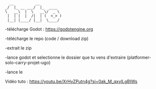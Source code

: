 ```
  __          __          
_/  |_ __ ___/  |_  ____  
\   __\  |  \   __\/  _ \ 
 |  | |  |  /|  | (  <_> )
 |__| |____/ |__|  \____/ 
 ```

-télécharge Godot : https://godotengine.org

-télécharge le repo (code / download zip)

-extrait le zip

-lance godot et selectionne le dossier que tu vens d'extraire (platformer-solo-carry-projet-ugo)

-lance le

Vidéo tuto : https://youtu.be/XrHyZPutn4g?si=0ak_M_qxylLgBIWs
